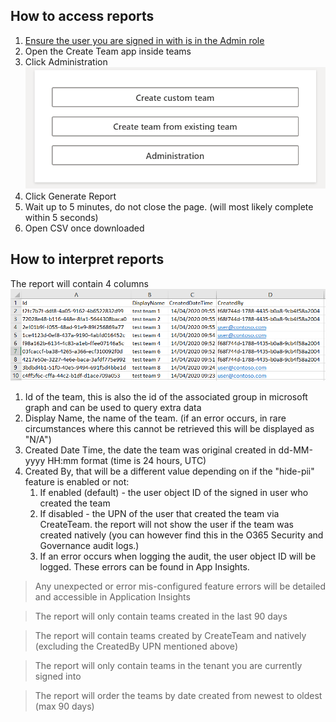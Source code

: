 ## How to access reports

1. [Ensure the user you are signed in with is in the Admin role](ManagingUserRoles.md)
2. Open the Create Team app inside teams
3. Click Administration
![Screenshot](images/create-team-menu.png)
4. Click Generate Report
5. Wait up to 5 minutes, do not close the page. (will most likely complete within 5 seconds)
5. Open CSV once downloaded

## How to interpret reports

The report will contain 4 columns
![Screenshot](images/create-team-report-preview.png)
1. Id of the team, this is also the id of the associated group in microsoft graph and can be used to query extra data
2. Display Name, the name of the team. (if an error occurs, in rare circumstances where this cannot be retrieved this will be displayed as "N/A")
3. Created Date Time, the date the team was original created in dd-MM-yyyy HH:mm format (time is 24 hours, UTC)
4. Created By, that will be a different value depending on if the "hide-pii" feature is enabled or not:
   1. If enabled (default) - the user object ID of the signed in user who created the team
   2. If disabled - the UPN of the user that created the team via CreateTeam. the report will not show the user if the team was created natively (you can however find this in the O365 Security and Governance audit logs.)
   3. If an error occurs when logging the audit, the user object ID will be logged. These errors can be found in App Insights.

>Any unexpected or error mis-configured feature errors will be detailed and accessible in Application Insights

>The report will only contain teams created in the last 90 days

>The report will contain teams created by CreateTeam and natively (excluding the CreatedBy UPN mentioned above)

>The report will only contain teams in the tenant you are currently signed into

>The report will order the teams by date created from newest to oldest (max 90 days)

